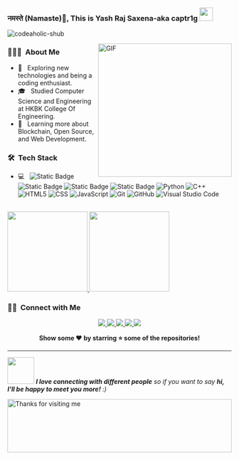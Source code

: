 ### नमस्ते (Namaste)🙏, This is Yash Raj Saxena-aka captr1g <img src="https://raw.githubusercontent.com/MartinHeinz/MartinHeinz/master/wave.gif" width="30px">
<p align="left"> <img src="https://komarev.com/ghpvc/?username=codeaholic-shub&label=Profile%20views&color=0e75b6&style=flat" alt="codeaholic-shub" /> </p>
 
<img align="right" alt="GIF" src="https://media.giphy.com/media/RbDKaczqWovIugyJmW/giphy.gif" width="300px"/>
<h3> 👨🏻‍💻 &nbsp;About Me </h3>                                                                           


- 🤔 &nbsp; Exploring new technologies and being a coding enthusiast.
- 🎓 &nbsp; Studied Computer Science and Engineering at HKBK College Of Engineering.
- 🌱 &nbsp; Learning more about Blockchain, Open Source, and Web Development.
<!-- - ✍️ &nbsp; Pursuing Technical Content Writing and some other tech stuff. -->

<h3> 🛠 &nbsp;Tech Stack</h3>

- 💻 &nbsp;
  ![Static Badge](https://img.shields.io/badge/Solidity-333333?style=flat&logo=Solidity&label=%20)
  ![Static Badge](https://img.shields.io/badge/Ethereum-333333?style=flat&logo=Ethereum)
  ![Static Badge](https://img.shields.io/badge/Ether.js-333333?style=flat&logo=Ethers&label=%20)
  ![Static Badge](https://img.shields.io/badge/Web3.js-333333?style=flat&logo=Web3.js&label=%20)
  ![Python](https://img.shields.io/badge/-Python-333333?style=flat&logo=python)
  ![C++](https://img.shields.io/badge/-C++-333333?style=flat&logo=C%2B%2B&logoColor=00599C)
  ![HTML5](https://img.shields.io/badge/-HTML5-333333?style=flat&logo=HTML5)
  ![CSS](https://img.shields.io/badge/-CSS-333333?style=flat&logo=CSS3&logoColor=1572B6)
  ![JavaScript](https://img.shields.io/badge/-JavaScript-333333?style=flat&logo=javascript)
  ![Git](https://img.shields.io/badge/-Git-333333?style=flat&logo=git)
  ![GitHub](https://img.shields.io/badge/-GitHub-333333?style=flat&logo=github)
  ![Visual Studio Code](https://img.shields.io/badge/-Visual%20Studio%20Code-333333?style=flat&logo=visual-studio-code&logoColor=007ACC)
<br/>

<a href="https://github.com/captr1g">
  <img height="180em" src="https://github-readme-stats.vercel.app/api?username=captr1g&theme=buefy&show_icons=true" />
  <img height="180em" src="https://github-readme-stats.vercel.app/api/top-langs/?username=captr1g&theme=buefy&layout=compact" />
</a>

<br/>

  <!-- <summary>:fire: GitHub Streak</summary>
 <br>
<p><img align="center" src="https://github-readme-streak-stats.herokuapp.com/?user=captr1g&" alt="captr1g" /></p>
<br><be>-->


<!-- [![Captr1g's github activity graph](https://github-readme-activity-graph.vercel.app/graph?username=Captr1g&theme=github-compact)](https://github.com/Captr1g/github-readme-activity-graph)-->



<h3> 🤝🏻 &nbsp;Connect with Me </h3>

<p align="center">
 <a href="https://www.linkedin.com/in/yash-raj-saxena-52bb27199/">
    <img src="https://img.shields.io/badge/LinkedIn-%230077B5.svg?&style=flat-square&logo=linkedin&logoColor=white">
  </a>
 <a href="https://github.com/captr1g">
    <img src="https://img.shields.io/badge/Github-%230A0A0A.svg?&style=flat-square&logo=Github&logoColor=white">  
  </a>
<a href="https://www.facebook.com/yashraj.saxena.7315">
    <img src="https://img.shields.io/badge/Facebook-%231877F2.svg?&style=flat-square&logo=facebook&logoColor=white">  
  </a>
 <a href="https://www.instagram.com/yash_raj.saxena/">
    <img src="https://img.shields.io/badge/Instagram-%23E4405F.svg?&style=flat-square&logo=instagram&logoColor=white">
  </a>
<a href="https://twitter.com/YashRajSaxena5">
    <img src="https://img.shields.io/badge/twitter-%230077D4.svg?&style=flat-square&logo=twitter&logoColor=white">
  </a>



<div align="center"><strong>Show some ❤️️ by starring ⭐ some of the repositories!</strong></div>


---

<img src="https://media.giphy.com/media/LnQjpWaON8nhr21vNW/giphy.gif" width="60"> <em><b>I love connecting with different people</b> so if you want to say <b>hi, I'll be happy to meet you more!</b> :)</em>

<img height="120" alt="Thanks for visiting me" width="100%" src="https://raw.githubusercontent.com/BrunnerLivio/brunnerlivio/master/images/marquee.svg" />
<br />
